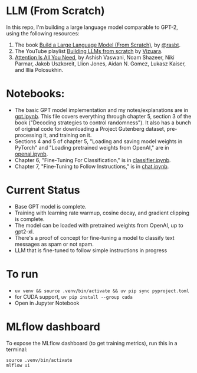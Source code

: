 # LLM (From Scratch)

In this repo, I'm building a large language model comparable to GPT-2, using the following resources:
1. The book [Build a Large Language Model (From Scratch)](https://www.manning.com/books/build-a-large-language-model-from-scratch), by [@rasbt](https://github.com/rasbt).
2. The YouTube playlist [Building LLMs from scratch](https://www.youtube.com/playlist?list=PLPTV0NXA_ZSgsLAr8YCgCwhPIJNNtexWu) by [Vizuara](https://www.youtube.com/@vizuara).
3. [Attention Is All You Need](https://arxiv.org/abs/1706.03762), by Ashish Vaswani, Noam Shazeer, Niki Parmar, Jakob Uszkoreit, Llion Jones, Aidan N. Gomez, Lukasz Kaiser, and Illia Polosukhin.

# Notebooks:
- The basic GPT model implementation and my notes/explanations are in [gpt.ipynb](./gpt.ipynb).
  This file covers everything through chapter 5, section 3 of the book ("Decoding strategies to control randomness").
  It also has a bunch of original code for downloading a Project Gutenberg dataset, pre-processing it, and training on it.
- Sections 4 and 5 of chapter 5, "Loading and saving model weights in PyTorch" and "Loading pretrained weights
  from OpenAI," are in [openai.ipynb](./openai.ipynb).
- Chapter 6, "Fine-Tuning For Classification," is in [classifier.ipynb](./classifier.ipynb).
- Chapter 7, "Fine-Tuning to Follow Instructions," is in [chat.ipynb](./chat.ipynb).

# Current Status

- Base GPT model is complete.
- Training with learning rate warmup, cosine decay, and gradient clipping is complete.
- The model can be loaded with pretrained weights from OpenAI, up to gpt2-xl.
- There's a proof of concept for fine-tuning a model to classify text messages as spam or not spam.
- LLM that is fine-tuned to follow simple instructions in progress

# To run

- `uv venv && source .venv/bin/activate && uv pip sync pyproject.toml`
- for CUDA support, `uv pip install --group cuda`
- Open in Jupyter Notebook

# MLflow dashboard

To expose the MLflow dashboard (to get training metrics), run this in a terminal:

```
source .venv/bin/activate
mlflow ui
```
